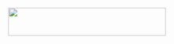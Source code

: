 <p align="left"><a href="https://heroku.com/deploy?template=https://github.com/deepaiims/catttfirepie"> <img src="https://img.shields.io/badge/Deploy%20To%20Heroku-purple?style=for-the-badge&logo=heroku" width="320" height="58.45"/></a></p>
